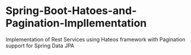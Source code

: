 # Spring-Boot-Hatoes-and-Pagination-Impllementation
Implementation of Rest Services using Hateos framework with Pagination support for Spring Data JPA
